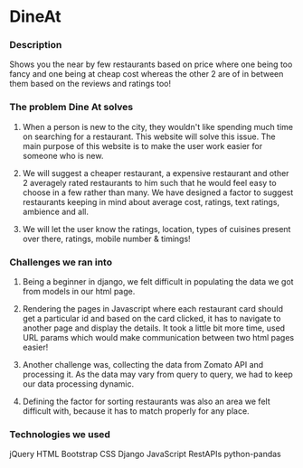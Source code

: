 # DineAt

### Description
Shows you the near by few restaurants based on price where one being too fancy and one being at cheap cost whereas the other 2 are of in between them based on the reviews and ratings too!

### The problem Dine At solves
1. When a person is new to the city, they wouldn't like spending much time on searching for a restaurant. This website will solve this issue. The main purpose of this website is to make the user work easier for someone who is new.

2. We will suggest a cheaper restaurant, a expensive restaurant and other 2 averagely rated restaurants to him such that he would feel easy to choose in a few rather than many. We have designed a factor to suggest restaurants keeping in mind about average cost, ratings, text ratings, ambience and all.

3. We will let the user know the ratings, location, types of cuisines present over there, ratings, mobile number & timings!

### Challenges we ran into
1. Being a beginner in django, we felt difficult in populating the data we got from models in our html page.

2. Rendering the pages in Javascript where each restaurant card should get a particular id and based on the card clicked, it has to navigate to another page and display the details. It took a little bit more time, used URL params which would make communication between two html pages easier!

3. Another challenge was, collecting the data from Zomato API and processing it. As the data may vary from query to query, we had to keep our data processing dynamic.

4. Defining the factor for sorting restaurants was also an area we felt difficult with, because it has to match properly for any place.

### Technologies we used
jQuery HTML Bootstrap CSS Django JavaScript RestAPIs python-pandas
